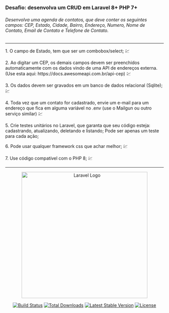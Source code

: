  <h3>Desafio: desenvolva um CRUD em Laravel 8+ PHP 7+</h3>
<h6>Desenvolva uma agenda de contatos, que deve conter os seguintes campos: CEP, Estado, Cidade, Bairro, Endereço, Numero, Nome de Contato, Email de Contato e Telefone de Contato.</h6>
<hr>
<p>1. O campo de Estado, tem que ser um combobox/select; 💹 </p> 
<p>2. Ao digitar um CEP, os demais campos devem ser preenchidos automaticamente com os
dados vindo de uma API de endereços externa. (Use esta aqui:
https://docs.awesomeapi.com.br/api-cep) 💹</p> 
<p>3. Os dados devem ser gravados em um banco de dados relacional (Sqlite); 💹</p> 
<p>4. Toda vez que um contato for cadastrado, envie um e-mail para um endereço que fica em
alguma variável no .env (use o Mailgun ou outro serviço similar) 💹</p> 
<p>5. Crie testes unitários no Laravel, que garanta que seu código esteja: cadastrando, atualizando,
deletando e listando; Pode ser apenas um teste para cada ação;</p> 
<p>6. Pode usar qualquer framework css que achar melhor; 💹</p> 
<p>7. Use código compatível com o PHP 8; 💹</p> 
<hr>

<p align="center"><a href="https://laravel.com" target="_blank"><img src="https://raw.githubusercontent.com/laravel/art/master/logo-lockup/5%20SVG/2%20CMYK/1%20Full%20Color/laravel-logolockup-cmyk-red.svg" width="400" alt="Laravel Logo"></a></p>

<p align="center">
<a href="https://travis-ci.org/laravel/framework"><img src="https://travis-ci.org/laravel/framework.svg" alt="Build Status"></a>
<a href="https://packagist.org/packages/laravel/framework"><img src="https://img.shields.io/packagist/dt/laravel/framework" alt="Total Downloads"></a>
<a href="https://packagist.org/packages/laravel/framework"><img src="https://img.shields.io/packagist/v/laravel/framework" alt="Latest Stable Version"></a>
<a href="https://packagist.org/packages/laravel/framework"><img src="https://img.shields.io/packagist/l/laravel/framework" alt="License"></a>
</p>


